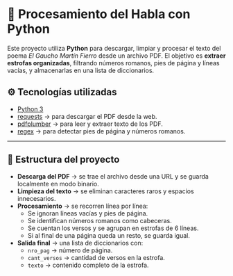 # 📖 Procesamiento del Habla con Python

Este proyecto utiliza **Python** para descargar, limpiar y procesar el texto del poema *El Gaucho Martín Fierro* desde un archivo PDF.   El objetivo es **extraer estrofas organizadas**, filtrando números romanos, pies de página y líneas vacías, y almacenarlas en una lista de diccionarios.

## ⚙️ Tecnologías utilizadas
- [Python 3](https://www.python.org/)
- [requests](https://docs.python-requests.org/) → para descargar el PDF desde la web.
- [pdfplumber](https://github.com/jsvine/pdfplumber) → para leer y extraer texto de los PDF.
- [regex](https://pypi.org/project/regex/) → para detectar pies de página y números romanos.

---

## 📂 Estructura del proyecto
- **Descarga del PDF** → se trae el archivo desde una URL y se guarda localmente en modo binario.
- **Limpieza del texto** → se eliminan caracteres raros y espacios innecesarios.
- **Procesamiento** → se recorren línea por línea:
  - Se ignoran líneas vacías y pies de página.
  - Se identifican números romanos como cabeceras.
  - Se cuentan los versos y se agrupan en estrofas de 6 líneas.
  - Si al final de una página queda un resto, se guarda igual.
- **Salida final** → una lista de diccionarios con:
  - `nro_pag` → número de página.
  - `cant_versos` → cantidad de versos en la estrofa.
  - `texto` → contenido completo de la estrofa.
